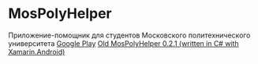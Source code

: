 # MosPolyHelper
Приложение-помощник для студентов Московского политехнического университета
[Google Play](https://play.google.com/store/apps/details?id=com.mospolytech.mospolyhelper) 
[Old MosPolyHelper 0.2.1 (written in C# with Xamarin.Android)](https://github.com/tipapro/MosPolyHelper-old)
